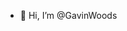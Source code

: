 - 👋 Hi, I’m @GavinWoods

<!---
GavinWoods/GavinWoods is a ✨ special ✨ repository because its `README.md` (this file) appears on your GitHub profile.
You can click the Preview link to take a look at your changes.
--->
